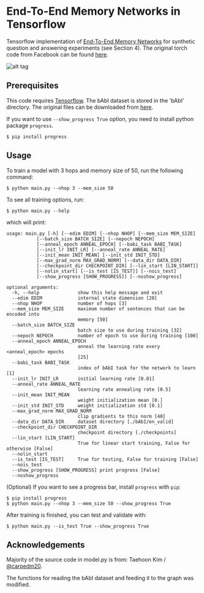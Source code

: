 End-To-End Memory Networks in Tensorflow
========================================

Tensorflow implementation of [End-To-End Memory Networks](http://arxiv.org/abs/1503.08895v4) for synthetic question and answering experiments (see Section 4). The original torch code from Facebook can be found [here](https://github.com/facebook/MemNN/tree/master/MemN2N-lang-model).

![alt tag](http://i.imgur.com/nv89JLc.png)


Prerequisites
-------------

This code requires [Tensorflow](https://www.tensorflow.org/). The bAbI dataset is stored in the 'bAbI' directory. The original files can be downloaded from [here](https://research.fb.com/downloads/babi/).
    
If you want to use `--show_progress True` option, you need to install python package `progress`.

    $ pip install progress
    
Usage
-----

To train a model with 3 hops and memory size of 50, run the following command:

    $ python main.py --nhop 3 --mem_size 50

To see all training options, run:

    $ python main.py --help

which will print:

    usage: main.py [-h] [--edim EDIM] [--nhop NHOP] [--mem_size MEM_SIZE]
               [--batch_size BATCH_SIZE] [--nepoch NEPOCH]
               [--anneal_epoch ANNEAL_EPOCH] [--babi_task BABI_TASK]
               [--init_lr INIT_LR] [--anneal_rate ANNEAL_RATE]
               [--init_mean INIT_MEAN] [--init_std INIT_STD]
               [--max_grad_norm MAX_GRAD_NORM] [--data_dir DATA_DIR]
               [--checkpoint_dir CHECKPOINT_DIR] [--lin_start [LIN_START]]
               [--nolin_start] [--is_test [IS_TEST]] [--nois_test]
               [--show_progress [SHOW_PROGRESS]] [--noshow_progress]

    optional arguments:
      -h, --help              show this help message and exit
      --edim EDIM             internal state dimension [20]
      --nhop NHOP             number of hops [3]
      --mem_size MEM_SIZE     maximum number of sentences that can be encoded into
                              memory [50]
      --batch_size BATCH_SIZE
                              batch size to use during training [32]
      --nepoch NEPOCH         number of epoch to use during training [100]
      --anneal_epoch ANNEAL_EPOCH
                              anneal the learning rate every <anneal_epoch> epochs
                              [25]
      --babi_task BABI_TASK
                              index of bAbI task for the network to learn [1]
      --init_lr INIT_LR       initial learning rate [0.01]
      --anneal_rate ANNEAL_RATE
                              learning rate annealing rate [0.5]
      --init_mean INIT_MEAN
                              weight initialization mean [0.]
      --init_std INIT_STD     weight initialization std [0.1]
      --max_grad_norm MAX_GRAD_NORM
                              clip gradients to this norm [40]
      --data_dir DATA_DIR     dataset directory [./bAbI/en_valid]
      --checkpoint_dir CHECKPOINT_DIR
                              checkpoint directory [./checkpoints]
      --lin_start [LIN_START]
                              True for linear start training, False for otherwise [False]
      --nolin_start
      --is_test [IS_TEST]     True for testing, False for training [False]
      --nois_test
      --show_progress [SHOW_PROGRESS] print progress [False]
      --noshow_progress

(Optional) If you want to see a progress bar, install `progress` with `pip`:

    $ pip install progress
    $ python main.py --nhop 3 --mem_size 50 --show_progress True

After training is finished, you can test and validate with:

    $ python main.py --is_test True --show_progress True


Acknowledgements
----------------

Majority of the source code in model.py is from: Taehoon Kim / [@carpedm20](http://carpedm20.github.io/).

The functions for reading the bAbI dataset and feeding it to the graph was modified.
